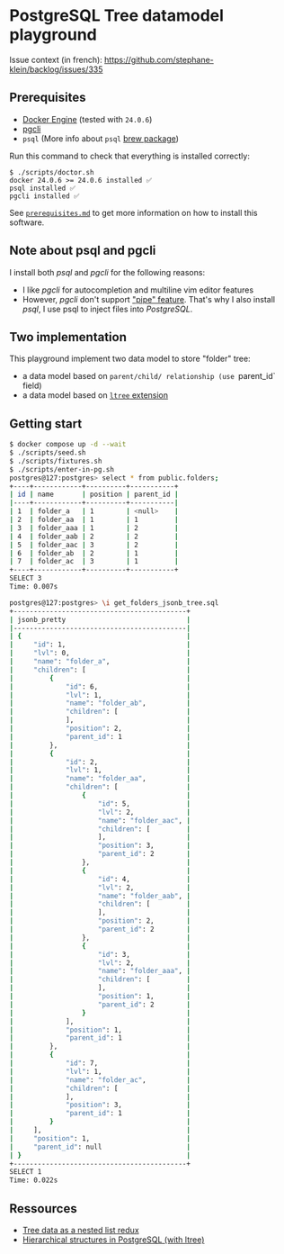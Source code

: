 # PostgreSQL Tree datamodel playground

Issue context (in french): https://github.com/stephane-klein/backlog/issues/335

## Prerequisites

- [Docker Engine](https://docs.docker.com/engine/) (tested with `24.0.6`)
- [pgcli](https://www.pgcli.com/)
- `psql` (More info about `psql` [brew package](https://stackoverflow.com/a/49689589/261061))

Run this command to check that everything is installed correctly:

```
$ ./scripts/doctor.sh
docker 24.0.6 >= 24.0.6 installed ✅
psql installed ✅
pgcli installed ✅
```

See [`prerequisites.md`](prerequisites.md) to get more information on how to install this software.

## Note about psql and pgcli

I install both *psql* and *pgcli* for the following reasons:

- I like *pgcli* for autocompletion and multiline vim editor features
- However, *pgcli* don't support ["pipe" feature](https://github.com/dbcli/pgcli/issues/307). That's why I also install *psql*, I use psql to inject files into *PostgreSQL*.

## Two implementation

This playground implement two data model to store "folder" tree:

- a data model based on `parent/child/ relationship (use `parent_id` field)
- a data model based on [`ltree` extension](https://www.postgresql.org/docs/current/ltree.html)

## Getting start

```sh
$ docker compose up -d --wait
$ ./scripts/seed.sh
$ ./scripts/fixtures.sh
$ ./scripts/enter-in-pg.sh
postgres@127:postgres> select * from public.folders;
+----+------------+----------+-----------+
| id | name       | position | parent_id |
|----+------------+----------+-----------|
| 1  | folder_a   | 1        | <null>    |
| 2  | folder_aa  | 1        | 1         |
| 3  | folder_aaa | 1        | 2         |
| 4  | folder_aab | 2        | 2         |
| 5  | folder_aac | 3        | 2         |
| 6  | folder_ab  | 2        | 1         |
| 7  | folder_ac  | 3        | 1         |
+----+------------+----------+-----------+
SELECT 3
Time: 0.007s

postgres@127:postgres> \i get_folders_jsonb_tree.sql
+-------------------------------------------+
| jsonb_pretty                              |
|-------------------------------------------|
| {                                         |
|     "id": 1,                              |
|     "lvl": 0,                             |
|     "name": "folder_a",                   |
|     "children": [                         |
|         {                                 |
|             "id": 6,                      |
|             "lvl": 1,                     |
|             "name": "folder_ab",          |
|             "children": [                 |
|             ],                            |
|             "position": 2,                |
|             "parent_id": 1                |
|         },                                |
|         {                                 |
|             "id": 2,                      |
|             "lvl": 1,                     |
|             "name": "folder_aa",          |
|             "children": [                 |
|                 {                         |
|                     "id": 5,              |
|                     "lvl": 2,             |
|                     "name": "folder_aac", |
|                     "children": [         |
|                     ],                    |
|                     "position": 3,        |
|                     "parent_id": 2        |
|                 },                        |
|                 {                         |
|                     "id": 4,              |
|                     "lvl": 2,             |
|                     "name": "folder_aab", |
|                     "children": [         |
|                     ],                    |
|                     "position": 2,        |
|                     "parent_id": 2        |
|                 },                        |
|                 {                         |
|                     "id": 3,              |
|                     "lvl": 2,             |
|                     "name": "folder_aaa", |
|                     "children": [         |
|                     ],                    |
|                     "position": 1,        |
|                     "parent_id": 2        |
|                 }                         |
|             ],                            |
|             "position": 1,                |
|             "parent_id": 1                |
|         },                                |
|         {                                 |
|             "id": 7,                      |
|             "lvl": 1,                     |
|             "name": "folder_ac",          |
|             "children": [                 |
|             ],                            |
|             "position": 3,                |
|             "parent_id": 1                |
|         }                                 |
|     ],                                    |
|     "position": 1,                        |
|     "parent_id": null                     |
| }                                         |
+-------------------------------------------+
SELECT 1
Time: 0.022s
```

## Ressources

- [Tree data as a nested list redux](https://schinckel.net/2017/07/01/tree-data-as-a-nested-list-redux/)
- [Hierarchical structures in PostgreSQL (with ltree)](https://tudborg.com/posts/2022-02-04-postgres-hierarchical-data-with-ltree/)
